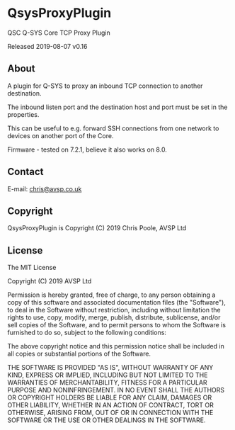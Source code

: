 # QsysProxyPlugin
QSC Q-SYS Core TCP Proxy Plugin

Released 2019-08-07 v0.16

## About
A plugin for Q-SYS to proxy an inbound TCP connection to another destination.

The inbound listen port and the destination host and port must be set in the properties.

This can be useful to e.g. forward SSH connections from one network to devices on another port of the Core.

Firmware - tested on 7.2.1, believe it also works on 8.0.

## Contact
E-mail: chris@avsp.co.uk

## Copyright
QsysProxyPlugin is Copyright (C) 2019 Chris Poole, AVSP Ltd

## License
The MIT License

Copyright (C) 2019 AVSP Ltd

Permission is hereby granted, free of charge, to any person obtaining a copy
of this software and associated documentation files (the "Software"), to deal
in the Software without restriction, including without limitation the rights
to use, copy, modify, merge, publish, distribute, sublicense, and/or sell
copies of the Software, and to permit persons to whom the Software is
furnished to do so, subject to the following conditions:

The above copyright notice and this permission notice shall be included in
all copies or substantial portions of the Software.

THE SOFTWARE IS PROVIDED "AS IS", WITHOUT WARRANTY OF ANY KIND, EXPRESS OR
IMPLIED, INCLUDING BUT NOT LIMITED TO THE WARRANTIES OF MERCHANTABILITY,
FITNESS FOR A PARTICULAR PURPOSE AND NONINFRINGEMENT. IN NO EVENT SHALL THE
AUTHORS OR COPYRIGHT HOLDERS BE LIABLE FOR ANY CLAIM, DAMAGES OR OTHER
LIABILITY, WHETHER IN AN ACTION OF CONTRACT, TORT OR OTHERWISE, ARISING FROM,
OUT OF OR IN CONNECTION WITH THE SOFTWARE OR THE USE OR OTHER DEALINGS IN
THE SOFTWARE.
